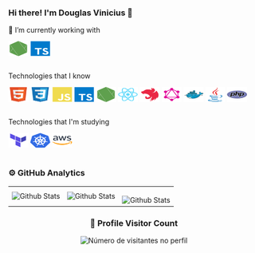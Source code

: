 ### Hi there! I'm Douglas Vinicius 👋

🔭 I’m currently working with
<div style="display: inline_block">
  <img align="center" alt="Vinicius-Node" height="30" width="40" src="https://raw.githubusercontent.com/devicons/devicon/master/icons/nodejs/nodejs-plain.svg">
  <img align="center" alt="Vinicius-Ts" height="30" width="40" src="https://raw.githubusercontent.com/devicons/devicon/master/icons/typescript/typescript-plain.svg">

</div>
<br>

Technologies that I know
<div>
    <img align="center" alt="Vinicius-HTML" height="30" width="40" src="https://raw.githubusercontent.com/devicons/devicon/master/icons/html5/html5-original.svg">
  <img align="center" alt="Vinicius-CSS" height="30" width="40" src="https://raw.githubusercontent.com/devicons/devicon/master/icons/css3/css3-original.svg">
   <img align="center" alt="Vinicius-Js" height="30" width="40" src="https://raw.githubusercontent.com/devicons/devicon/master/icons/javascript/javascript-plain.svg">
  <img align="center" alt="Vinicius-Ts" height="30" width="40" src="https://raw.githubusercontent.com/devicons/devicon/master/icons/typescript/typescript-plain.svg">
  <img align="center" alt="Vinicius-Node" height="30" width="40" src="https://raw.githubusercontent.com/devicons/devicon/master/icons/nodejs/nodejs-plain.svg">
  <img align="center" alt="Vinicius-react" height="30" width="40" src="https://raw.githubusercontent.com/devicons/devicon/master/icons/react/react-original.svg">
 <img align="center" alt="Vinicius-nestjs" height="30" width="40" src="https://raw.githubusercontent.com/vscode-icons/vscode-icons/master/icons/file_type_nestjs.svg">
  <img align="center" alt="Vinicius-graphql" height="30" width="40" src="https://github.com/vscode-icons/vscode-icons/raw/master/icons/file_type_graphql.svg">
  <img align="center" alt="Vinicius-graphql" height="30" width="40" src="https://raw.githubusercontent.com/izumin5210/emojipack-for-devicon/master/png/docker.png">
   <img align="center" alt="Vinicius-Java" height="30" width="40" src="https://raw.githubusercontent.com/devicons/devicon/master/icons/java/java-original.svg">
  <img align="center" alt="Vinicius-PHP" height="30" width="40" src="https://raw.githubusercontent.com/devicons/devicon/master/icons/php/php-original.svg"
 </div>
 
 <br>
 <br>

Technologies that I'm studying
<div>
   <img align="center" alt="Vinicius-HTML" height="30" width="40" src="https://raw.githubusercontent.com/devicons/devicon/master/icons/terraform/terraform-original.svg">
   <img align="center" alt="Vinicius-HTML" height="30" width="40" src="https://raw.githubusercontent.com/devicons/devicon/master/icons/kubernetes/kubernetes-original.svg">
   <img align="center" alt="Vinicius-HTML" height="30" width="40" src="https://raw.githubusercontent.com/devicons/devicon/master/icons/amazonwebservices/amazonwebservices-original-wordmark.svg">
</div>
 

  
<div style="display: block">
  
   <!---<a href="https://instagram.com/viniciusbonin_" target="_blank"><img src="https://img.shields.io/badge/-Instagram-%23E4405F?style=for-the-badge&logo=instagram&logoColor=white" target="_blank"></a>
  <a href = "mailto:vinibonin007@gmail.com"><img src="https://img.shields.io/badge/-Gmail-%23333?style=for-the-badge&logo=gmail&logoColor=white" target="_blank"></a>
  <a href="https://www.linkedin.com/in/dviniciusbonin/" target="_blank"><img src="https://img.shields.io/badge/-LinkedIn-%230077B5?style=for-the-badge&logo=linkedin&logoColor=white" target="_blank"></a>
   <a href="https://api.whatsapp.com/send?phone=5542998662656" target="_blank"><img src="https://img.shields.io/badge/WhatsApp-25D366?style=for-the-badge&logo=whatsapp&logoColor=white" target="_blank"></a>
  -->
 
 <div>

<br>

### ⚙️ GitHub Analytics

<table>
  <tr>
    <td>
      <img
        align="left"
        src="https://github-readme-stats.vercel.app/api?username=dviniciusbonin&theme=light&hide_border=false&include_all_commits=true"
        alt="Github Stats"
      />
    </td>
    <td>
      <img
        align="left"
        src="https://github-readme-stats.vercel.app/api/top-langs/?username=dviniciusbonin&theme=light&hide_border=false&include_all_commits=true&count_private=true&layout=compact"
        alt="Github Stats"
      />
    </td>
    <td>
      <br />
      <img
        align="left"
        src="https://github-readme-streak-stats.herokuapp.com/?user=dviniciusbonin&theme=light&hide_border=false"
        alt="Github Stats"
      />
    </td>
  </tr>
</table>





<div align="center">
  <h3><b>📍 Profile Visitor Count</b></h3>
</div>

<p align="center">
  <img
    src="https://profile-counter.glitch.me/dviniciusbonin/count.svg"
    alt="Número de visitantes no perfil"
  />
</p>
